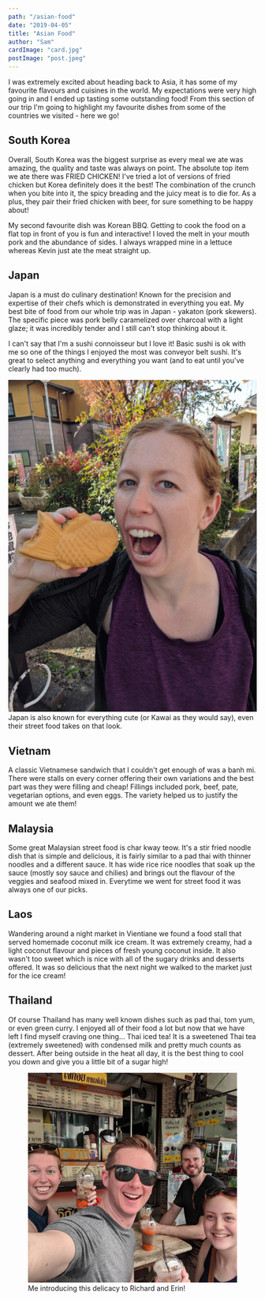 ```yaml
---
path: "/asian-food"
date: "2019-04-05"
title: "Asian Food"
author: "Sam"
cardImage: "card.jpg"
postImage: "post.jpeg"
---
```


I was extremely excited about heading back to Asia, it has some of my favourite flavours and cuisines in the world. My expectations were very high going in and I ended up tasting some outstanding food! From this section of our trip I'm going to highlight my favourite dishes from some of the countries we visited - here we go!

## South Korea

Overall, South Korea was the biggest surprise as every meal we ate was amazing, the quality and taste was always on point. The absolute top item we ate there was FRIED CHICKEN! I've tried a lot of versions of fried chicken but Korea definitely does it the best! The combination of the crunch when you bite into it, the spicy breading and the juicy meat is to die for. As a plus, they pair their fried chicken with beer, for sure something to be happy about!

My second favourite dish was Korean BBQ. Getting to cook the food on a flat top in front of you is fun and interactive! I loved the melt in your mouth pork and the abundance of sides. I always wrapped mine in a lettuce whereas Kevin just ate the meat straight up.

<instagram uuid="BqCVS20lihG"></instagram>

## Japan

Japan is a must do culinary destination! Known for the precision and expertise of their chefs which is demonstrated in everything you eat. My best bite of food from our whole trip was in Japan - yakaton (pork skewers). The specific piece was pork belly caramelized over charcoal with a light glaze; it was incredibly tender and I still can't stop thinking about it.

<instagram uuid="BqeJoBDF8vP"></instagram>

I can't say that I'm a sushi connoisseur but I love it! Basic sushi is ok with me so one of the things I enjoyed the most was conveyor belt sushi. It's great to select anything and everything you want (and to eat until you've clearly had too much).

<div class="gif">
  <img src="waffle.gif"/>
    <figcaption>
      Japan is also known for everything cute (or Kawai as they would say), even their street food takes on that look.
    </figcaption>
</div>

## Vietnam

 A classic Vietnamese sandwich that I couldn't get enough of was a banh mi. There were stalls on every corner offering their own variations and the best part was they were filling and cheap! Fillings included pork, beef, pate, vegetarian options, and even eggs. The variety helped us to justify the amount we ate them!

## Malaysia

Some great Malaysian street food is char kway teow. It's a stir fried noodle dish that is simple and delicious, it is fairly similar to a pad thai with thinner noodles and a different sauce. It has wide rice rice noodles that soak up the sauce (mostly soy sauce and chilies) and brings out the flavour of the veggies and seafood mixed in. Everytime we went for street food it was always one of our picks.

## Laos

Wandering around a night market in Vientiane we found a food stall that served homemade coconut milk ice cream. It was extremely creamy, had a light coconut flavour and pieces of fresh young coconut inside. It also wasn't too sweet which is nice with all of the sugary drinks and desserts offered. It was so delicious that the next night we walked to the market just for the ice cream!

## Thailand

Of course Thailand has many well known dishes such as pad thai, tom yum, or even green curry. I enjoyed all of their food a lot but now that we have left I find myself craving one thing… Thai iced tea! It is a sweetened Thai tea (extremely sweetened) with condensed milk and pretty much counts as dessert. After being outside in the heat all day, it is the best thing to cool you down and give you a little bit of a sugar high!

<figure>
  <img src="icet.jpg" />
  <figcaption> Me introducing this delicacy to Richard and Erin! </figcaption>
</figure>
